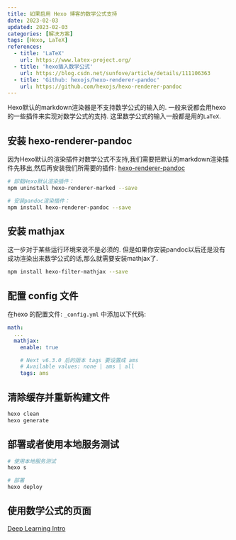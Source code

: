 ```yaml
---
title: 如果启用 Hexo 博客的数学公式支持
date: 2023-02-03
updated: 2023-02-03
categories: [解决方案]
tags: [Hexo, LaTeX]
references:
  - title: 'LaTeX'
    url: https://www.latex-project.org/
  - title: 'hexo插入数学公式'  
    url: https://blog.csdn.net/sunfove/article/details/111106363
  - title: 'Github: hexojs/hexo-renderer-pandoc'
    url: https://github.com/hexojs/hexo-renderer-pandoc
---
```


Hexo默认的markdown渲染器是不支持数学公式的输入的. 一般来说都会用hexo的一些插件来实现对数学公式的支持. 这里数学公式的输入一般都是用的`LaTeX`.

<!--more-->

## 安装 hexo-renderer-pandoc
因为Hexo默认的渲染插件对数学公式不支持,我们需要把默认的markdown渲染插件先移出,然后再安装我们所需要的插件: [hexo-renderer-pandoc](https://github.com/hexojs/hexo-renderer-pandoc)

```bash
# 卸载Hexo默认渲染插件：
npm uninstall hexo-renderer-marked --save

# 安装pandoc渲染插件：
npm install hexo-renderer-pandoc --save
```

## 安装 mathjax 
这一步对于某些运行环境来说不是必须的. 但是如果你安装pandoc以后还是没有成功渲染出来数学公式的话,那么就需要安装mathjax了.

```bash
npm install hexo-filter-mathjax --save
```
## 配置 config 文件
在hexo 的配置文件: `_config.yml` 中添加以下代码:
```yaml
math:
  ...
  mathjax:
    enable: true

    # Next v6.3.0 后的版本 tags 要设置成 ams
    # Available values: none | ams | all
    tags: ams
```

## 清除缓存并重新构建文件
```bash
hexo clean
hexo generate
```

## 部署或者使用本地服务测试

```bash
# 使用本地服务测试
hexo s

# 部署
hexo deploy
```

## 使用数学公式的页面

[Deep Learning Intro](https://zhenxiang-shawn.github.io/wiki/deep_learning/index.html#start)
